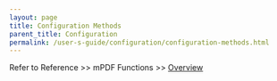 ```yaml
---
layout: page
title: Configuration Methods
parent_title: Configuration
permalink: /user-s-guide/configuration/configuration-methods.html
---
```


<div id="bpmbook" class="bpmbook" style="direction:ltr;">
<div class="topic_user_field">
<div id="U0">
<p>Refer to Reference &gt;&gt; mPDF Functions &gt;&gt; <a href="/reference/mpdf-functions/overview.html">Overview</a></p>
</div>
</div>

